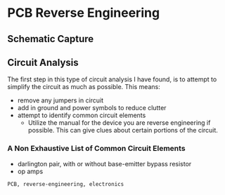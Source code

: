 <h1 id="top">PCB Reverse Engineering</h1>




<h2 id="content-guidelines">Schematic Capture</h2>


<h2 id="analysis">Circuit Analysis</h2>

The first step in this type of circuit analysis I have found, is to attempt to
simplify the circuit as much as possible. This means:
- remove any jumpers in circuit
- add in ground and power symbols to reduce clutter
- attempt to identify common circuit elements
	- Utilize the manual for the device you are reverse engineering if possible. This can give clues about certain portions of the circuit.



<h3 id="common-elements">A Non Exhaustive List of Common Circuit Elements</h3>

- darlington pair, with or without base-emitter bypass resistor
- op amps




```tags
PCB, reverse-engineering, electronics
```
